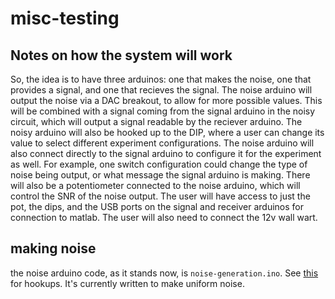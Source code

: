 # misc-testing

## Notes on how the system will work

So, the idea is to have three arduinos: one that makes the noise, one that provides a signal, and one that recieves the signal. The noise arduino will output the noise via a DAC breakout, to allow for more possible values. This will be combined with a signal coming from the signal arduino in the noisy circuit, which will output a signal readable by the reciever arduino. The noisy arduino will also be hooked up to the DIP, where a user can change its value to select different experiment configurations. The noise arduino will also connect directly to the signal arduino to configure it for the experiment as well. For example, one switch configuration could change the type of noise being output, or what message the signal arduino is making. There will also be a potentiometer connected to the noise arduino, which will control the SNR of the noise output. The user will have access to just the pot, the dips, and the USB ports on the signal and receiver arduinos for connection to matlab. The user will also need to connect the 12v wall wart.

## making noise
the noise arduino code, as it stands now, is `noise-generation.ino`. See [this](https://learn.sparkfun.com/tutorials/mcp4725-digital-to-analog-converter-hookup-guide) for hookups. It's currently written to make uniform noise. 
